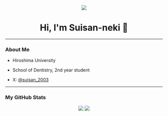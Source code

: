 <div align="center">
  <img src="https://readme-typing-svg.herokuapp.com?font=Fira+Code&color=00FFFF&size=25&center=true&vCenter=true&true&lines=Web+Developer;Automation+Enthusiast" />
</div>

<div align="center">
  <h1>Hi, I'm Suisan-neki 👋</h1>
</div>

---

### About Me

- Hiroshima University
- School of Dentistry, 2nd year student

- X: [@suisan_2003](https://twitter.com/suisan_2003)

---

### My GitHub Stats

<div align="center">
  <img src="https://github-readme-stats.vercel.app/api?username=Suisan-neki&theme=radical" />
  <img src="https://github-readme-stats.vercel.app/api/top-langs/?username=Suisan-neki&theme=radical" />
</div>
